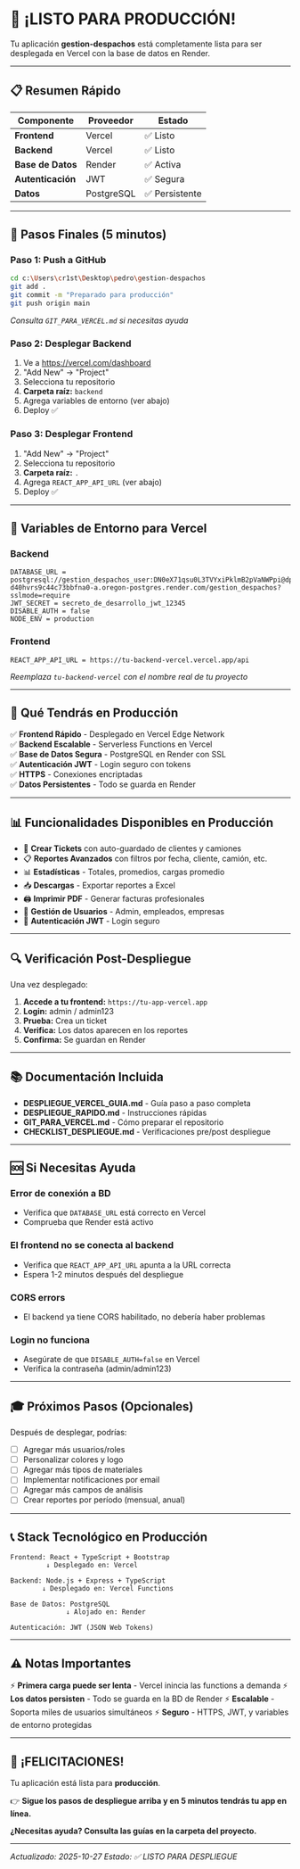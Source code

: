 # 🎉 ¡LISTO PARA PRODUCCIÓN!

Tu aplicación **gestion-despachos** está completamente lista para ser desplegada en Vercel con la base de datos en Render.

---

## 📋 Resumen Rápido

| Componente | Proveedor | Estado |
|-----------|-----------|--------|
| **Frontend** | Vercel | ✅ Listo |
| **Backend** | Vercel | ✅ Listo |
| **Base de Datos** | Render | ✅ Activa |
| **Autenticación** | JWT | ✅ Segura |
| **Datos** | PostgreSQL | ✅ Persistente |

---

## 🚀 Pasos Finales (5 minutos)

### Paso 1: Push a GitHub
```bash
cd c:\Users\cr1st\Desktop\pedro\gestion-despachos
git add .
git commit -m "Preparado para producción"
git push origin main
```
*Consulta `GIT_PARA_VERCEL.md` si necesitas ayuda*

### Paso 2: Desplegar Backend
1. Ve a https://vercel.com/dashboard
2. "Add New" → "Project"
3. Selecciona tu repositorio
4. **Carpeta raíz:** `backend`
5. Agrega variables de entorno (ver abajo)
6. Deploy ✅

### Paso 3: Desplegar Frontend
1. "Add New" → "Project"
2. Selecciona tu repositorio
3. **Carpeta raíz:** `.`
4. Agrega `REACT_APP_API_URL` (ver abajo)
5. Deploy ✅

---

## 🔐 Variables de Entorno para Vercel

### Backend
```
DATABASE_URL = postgresql://gestion_despachos_user:DN0eX71qsu0L3TVYxiPklmB2pVaNWPpi@dpg-d40hvrs9c44c73bbfna0-a.oregon-postgres.render.com/gestion_despachos?sslmode=require
JWT_SECRET = secreto_de_desarrollo_jwt_12345
DISABLE_AUTH = false
NODE_ENV = production
```

### Frontend
```
REACT_APP_API_URL = https://tu-backend-vercel.vercel.app/api
```

*Reemplaza `tu-backend-vercel` con el nombre real de tu proyecto*

---

## 🎯 Qué Tendrás en Producción

✅ **Frontend Rápido** - Desplegado en Vercel Edge Network  
✅ **Backend Escalable** - Serverless Functions en Vercel  
✅ **Base de Datos Segura** - PostgreSQL en Render con SSL  
✅ **Autenticación JWT** - Login seguro con tokens  
✅ **HTTPS** - Conexiones encriptadas  
✅ **Datos Persistentes** - Todo se guarda en Render  

---

## 📊 Funcionalidades Disponibles en Producción

- 🎫 **Crear Tickets** con auto-guardado de clientes y camiones
- 📋 **Reportes Avanzados** con filtros por fecha, cliente, camión, etc.
- 📊 **Estadísticas** - Totales, promedios, cargas promedio
- 📥 **Descargas** - Exportar reportes a Excel
- 🖨️ **Imprimir PDF** - Generar facturas profesionales
- 👥 **Gestión de Usuarios** - Admin, empleados, empresas
- 🔐 **Autenticación JWT** - Login seguro

---

## 🔍 Verificación Post-Despliegue

Una vez desplegado:

1. **Accede a tu frontend:** `https://tu-app-vercel.app`
2. **Login:** admin / admin123
3. **Prueba:** Crea un ticket
4. **Verifica:** Los datos aparecen en los reportes
5. **Confirma:** Se guardan en Render

---

## 📚 Documentación Incluida

- **DESPLIEGUE_VERCEL_GUIA.md** - Guía paso a paso completa
- **DESPLIEGUE_RAPIDO.md** - Instrucciones rápidas
- **GIT_PARA_VERCEL.md** - Cómo preparar el repositorio
- **CHECKLIST_DESPLIEGUE.md** - Verificaciones pre/post despliegue

---

## 🆘 Si Necesitas Ayuda

### Error de conexión a BD
- Verifica que `DATABASE_URL` está correcto en Vercel
- Comprueba que Render está activo

### El frontend no se conecta al backend
- Verifica que `REACT_APP_API_URL` apunta a la URL correcta
- Espera 1-2 minutos después del despliegue

### CORS errors
- El backend ya tiene CORS habilitado, no debería haber problemas

### Login no funciona
- Asegúrate de que `DISABLE_AUTH=false` en Vercel
- Verifica la contraseña (admin/admin123)

---

## 🎓 Próximos Pasos (Opcionales)

Después de desplegar, podrías:

- [ ] Agregar más usuarios/roles
- [ ] Personalizar colores y logo
- [ ] Agregar más tipos de materiales
- [ ] Implementar notificaciones por email
- [ ] Agregar más campos de análisis
- [ ] Crear reportes por período (mensual, anual)

---

## 📞 Stack Tecnológico en Producción

```
Frontend: React + TypeScript + Bootstrap
         ↓ Desplegado en: Vercel

Backend: Node.js + Express + TypeScript
        ↓ Desplegado en: Vercel Functions

Base de Datos: PostgreSQL
              ↓ Alojado en: Render

Autenticación: JWT (JSON Web Tokens)
```

---

## ⚠️ Notas Importantes

⚡ **Primera carga puede ser lenta** - Vercel inincia las functions a demanda
⚡ **Los datos persisten** - Todo se guarda en la BD de Render
⚡ **Escalable** - Soporta miles de usuarios simultáneos
⚡ **Seguro** - HTTPS, JWT, y variables de entorno protegidas

---

## 🎊 ¡FELICITACIONES!

Tu aplicación está lista para **producción**. 

👉 **Sigue los pasos de despliegue arriba y en 5 minutos tendrás tu app en línea.**

**¿Necesitas ayuda? Consulta las guías en la carpeta del proyecto.**

---

*Actualizado: 2025-10-27*
*Estado: ✅ LISTO PARA DESPLIEGUE*

